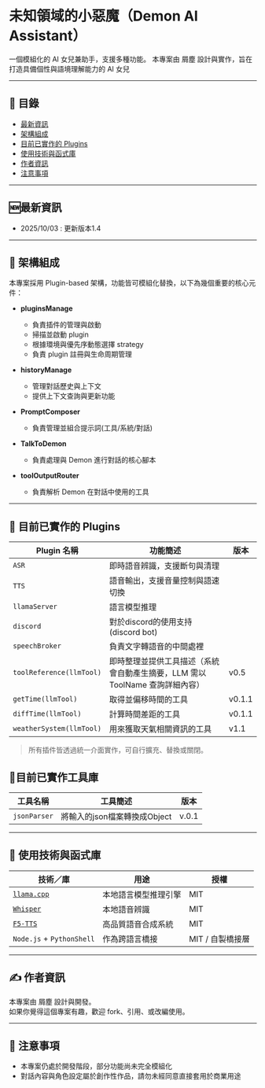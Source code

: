 # 未知領域的小惡魔（Demon AI Assistant）

一個模組化的 AI 女兒兼助手，支援多種功能。
本專案由 屑塵 設計與實作，旨在打造具備個性與語境理解能力的 AI 女兒

---

## 📖 目錄

- [最新資訊](#-最新資訊)
- [架構組成](#-架構組成)
- [目前已實作的 Plugins](#-目前已實作的-plugins)
- [使用技術與函式庫](#-使用技術與函式庫)
- [作者資訊](#-作者資訊)
- [注意事項](#-注意事項)

---

## 🆕最新資訊
- 2025/10/03 : 更新版本1.4

---

## 📐 架構組成

本專案採用 Plugin-based 架構，功能皆可模組化替換，以下為幾個重要的核心元件：

- **pluginsManage**
  - 負責插件的管理與啟動
  - 掃描並啟動 plugin
  - 根據環境與優先序動態選擇 strategy
  - 負責 plugin 註冊與生命周期管理

- **historyManage**
  - 管理對話歷史與上下文
  - 提供上下文查詢與更新功能

- **PromptComposer**
  - 負責管理並組合提示詞(工具/系統/對話)

- **TalkToDemon**
  - 負責處理與 Demon 進行對話的核心腳本

- **toolOutputRouter**
  - 負責解析 Demon 在對話中使用的工具

---

## 🔌 目前已實作的 Plugins

| Plugin 名稱         | 功能簡述                            | 版本 |
|----------------------|-------------------------------------|---|
| `ASR`   | 即時語音辨識，支援斷句與清理        ||
| `TTS`        | 語音輸出，支援音量控制與語速切換    ||
| `llamaServer`     | 語言模型推理 ||
| `discord`   | 對於discord的使用支持(discord bot)  ||
| `speechBroker`       | 負責文字轉語音的中間處裡    ||
| `toolReference(llmTool)` | 即時整理並提供工具描述（系統會自動產生摘要，LLM 需以 ToolName 查詢詳細內容）  |v0.5|
| `getTime(llmTool)` | 取得並偏移時間的工具 |v0.1.1|
| `diffTime(llmTool)` | 計算時間差距的工具 |v0.1.1|
| `weatherSystem(llmTool)` | 用來獲取天氣相關資訊的工具| v1.1|

> 所有插件皆透過統一介面實作，可自行擴充、替換或關閉。

## 🧰目前已實作工具庫
| 工具名稱 | 工具簡述 | 版本 |
| --- | --- | ---|
| `jsonParser` | 將輸入的json檔案轉換成Object | v.0.1 |

---

## 🔧 使用技術與函式庫

| 技術／庫            | 用途                   | 授權       |
|----------------------|------------------------|------------|
| [`llama.cpp`](https://github.com/ggerganov/llama.cpp) | 本地語言模型推理引擎   | MIT        |
| [`Whisper`](https://github.com/openai/whisper) | 本地語音辨識            | MIT        |
| [`F5-TTS`](https://github.com/SWivid/F5-TTS) | 高品質語音合成系統      | MIT        |
| `Node.js` + `PythonShell` | 作為跨語言橋接         | MIT / 自製橋接層 |

---

## ✍️ 作者資訊

本專案由 屑塵 設計與開發。  
如果你覺得這個專案有趣，歡迎 fork、引用、或改編使用。

---

## 🚧 注意事項

- 本專案仍處於開發階段，部分功能尚未完全模組化
- 對話內容與角色設定屬於創作性作品，請勿未經同意直接套用於商業用途


